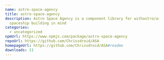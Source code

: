 ```yaml
---
name: astro-space-agency
title: astro-space-agency
description: Astro Space Agency is a component library for withastro/astro with
  spaceship building in mind
categories:
  - uncategorized
npmUrl: https://www.npmjs.com/package/astro-space-agency
repoUrl: https://github.com/Chrissdroid/ASA
homepageUrl: https://github.com/Chrissdroid/ASA#readme
downloads: 11
---
```

